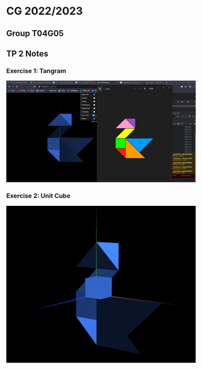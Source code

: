 # CG 2022/2023

## Group T04G05

## TP 2 Notes

### Exercise 1: Tangram

![Screenshot 1](screenshots/cg-t04g05-tp2-1.png)

### Exercise 2: Unit Cube

![Screenshot 1](screenshots/cg-t04g05-tp2-2.png)
